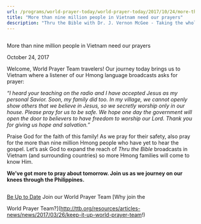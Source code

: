 ```yaml
---
url: /programs/world-prayer-today/world-prayer-today/2017/10/24/more-than-nine-million-people-in-vietnam-need-our-prayers
title: "More than nine million people in Vietnam need our prayers"
description: "Thru the Bible with Dr. J. Vernon McGee - Taking the whole Word to the whole world"
---
```







## 
 More than nine million people in Vietnam need our prayers


October 24, 2017




Welcome, World Prayer Team travelers! Our journey today brings us to Vietnam where a listener of our Hmong language broadcasts asks for prayer:


*“I heard your teaching on the radio and I have accepted Jesus as my personal Savior. Soon, my family did too. In my village, we cannot openly show others that we believe in Jesus, so we secretly worship only in our house. Please pray for us to be safe. We hope one day the government will open the door to believers to have freedom to worship our Lord. Thank you for giving us hope and salvation.”*


Praise God for the faith of this family! As we pray for their safety, also pray for the more than nine million Hmong people who have yet to hear the gospel. Let’s ask God to expand the reach of *Thru the Bible* broadcasts in Vietnam (and surrounding countries) so more Hmong families will come to know Him.


**We’ve got more to pray about tomorrow. Join us as we journey on our knees through the Philippines.**







## 




[Be Up to Date](http://feeds.feedburner.com/WorldPrayerToday "World Prayer Today RSS Feed")
Join our World Prayer Team
[Why join the  

World Prayer Team?](http://ttb.org/resources/articles-news/news/2017/03/26/keep-it-up-world-prayer-team!)




